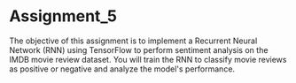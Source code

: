 # Assignment_5

The objective of this assignment is to implement a Recurrent Neural Network (RNN) using
TensorFlow to perform sentiment analysis on the IMDB movie review dataset. You will train the
RNN to classify movie reviews as positive or negative and analyze the model's performance.
